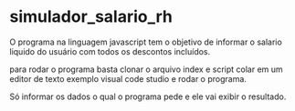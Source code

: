 # simulador_salario_rh
O programa na linguagem javascript tem o objetivo de informar o salario liquido do usuário com todos os descontos incluídos.

para rodar o programa basta clonar o arquivo index e script colar em um editor de texto exemplo visual code studio e rodar o programa.

Só informar os dados o qual o programa pede e ele vai exibir o resultado. 
